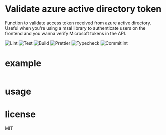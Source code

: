 # Validate azure active directory token

Function to validate access token received from azure active directory. Useful when you're using a msal library to authenticate users on the frontend and you wanna verify Microsoft tokens in the API.

![Lint](https://github.com/playerony/validate-azure-ad-token/workflows/lint/badge.svg)
![Test](https://github.com/playerony/validate-azure-ad-token/workflows/test/badge.svg)
![Build](https://github.com/playerony/validate-azure-ad-token/workflows/build/badge.svg)
![Prettier](https://github.com/playerony/validate-azure-ad-token/workflows/prettier/badge.svg)
![Typecheck](https://github.com/playerony/validate-azure-ad-token/workflows/typecheck/badge.svg)
![Commitlint](https://github.com/playerony/validate-azure-ad-token/workflows/commitlint/badge.svg)

# example

```js

```

# usage

# license

MIT
